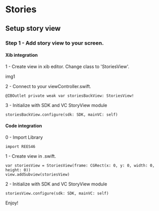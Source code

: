 # Stories
## Setup story view
### Step 1 - Add story view to your screen.
#### Xib integration
1 - Create view in xib editor. Change class to 'StoriesView'. 

img1

2 - Connect to your viewController.swift. 

    @IBOutlet private weak var storiesBackView: StoriesView!
    
3 - Initialize with SDK and VC StoryView module
    
    storiesBackView.configure(sdk: SDK, mainVC: self)
    
#### Code integration
0 - Import Library
    
    import REES46

1 - Create view in .swift.

    var storiesView = StoriesView(frame: CGRect(x: 0, y: 0, width: 0, height: 0))
    view.addSubview(storiesView)

2 - Initialize with SDK and VC StoryView module
    
    storiesView.configure(sdk: SDK, mainVC: self)
    
Enjoy!
